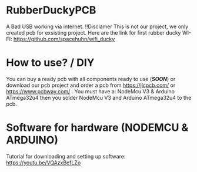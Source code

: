 # RubberDuckyPCB

A Bad USB working via internet.
!!Disclamer This is not our project, we only created pcb for exsisting project. Here are the link for first rubber ducky WI-FI:
https://github.com/spacehuhn/wifi_ducky

# How to use? / DIY

You can buy a ready pcb with all components ready to use (***SOON***) or download our pcb project and order a pcb from https://jlcpcb.com/ or https://www.pcbway.com/ .
You must have a: 
NodeMcu V3 & Arduino ATmega32u4
then you solder NodeMcu V3 and Arduino ATmega32u4 to the pcb.

# Software for hardware (NODEMCU & ARDUINO)

Tutorial for downloading and setting up software:
https://youtu.be/VQAzxBefLZo
